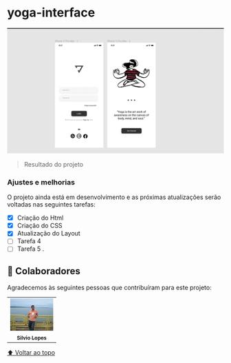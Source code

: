 # yoga-interface






<img src="./assets/logo yoga.png"  alt=" logo yoga ">

> Resultado do projeto
### Ajustes e melhorias

O projeto ainda está em desenvolvimento e as próximas atualizações serão voltadas nas seguintes tarefas:

- [x] Criação do Html
- [x] Criação do CSS
- [x] Atualização do Layout
- [ ] Tarefa 4
- [ ] Tarefa 5
.

## 🤝 Colaboradores

Agradecemos às seguintes pessoas que contribuíram para este projeto:

<table>
  <tr>
    <td align="center">
      <a href="#">
        <img src="./assets/silvio.jpg" width="100px;" alt="Foto do Silvio no GitHub"/><br>
        <sub>
          <b>Silvio Lopes</b>
        </sub>
    
     
  </tr>
</table>



[⬆ Voltar ao topo](#Yogainterface)<br>
